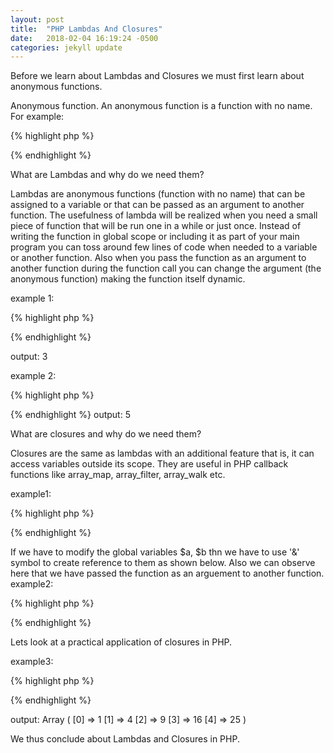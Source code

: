 ```yaml
---
layout: post
title:  "PHP Lambdas And Closures"
date:   2018-02-04 16:19:24 -0500
categories: jekyll update
---
```


Before we learn about Lambdas and Closures we must first learn about anonymous functions. 

Anonymous function.
An anonymous function is a function with no name. 
For example:

{% highlight php %}
<?php

function() { // function with no name is called anonymous function
	return (1 + 2);
}

?>
{% endhighlight %}

What are Lambdas and why do we need them?

Lambdas are anonymous functions (function with no name) that can be assigned to a variable or that can be passed as an argument to another function. The usefulness of lambda will be realized when you need a small piece of function that will be run one in a while or just once. Instead of writing the function in global scope or including it as part of your main program you can toss around few lines of code when needed to a variable or another function. Also when you pass the function as an argument to another function during the function call you can change the argument (the anonymous function) making the function itself dynamic.

example 1:

{% highlight php %}
<?php

  $sum = function() { // assign a function to a variable
    	return (1 + 2);
  };

  echo $sum(); // call the variable as a function

?>
{% endhighlight %}

output: 3

example 2:

{% highlight php %}
<?php

     function sum($val){
     	echo $val();
     }

     sum(function () { return 2 + 3; }); // pass function as an arguement to another function
?>
{% endhighlight %}
output: 5

What are closures and why do we need them?

Closures are the same as lambdas with an additional feature that is, it can access variables outside its scope.
They are useful in PHP callback functions like array_map, array_filter, array_walk etc.

example1:

{% highlight php %}
<?php

  $a = 10;
  $b = 20;

  $sum = function () use ($a,$b) {  // assigning a function to a variable as well as use $a, $b which are out its scope
  	return ($a  = $a + $b); // $a, $b are only copies of $a, $b declared outside the function
  };

  echo $sum(); // The output will be 30

  echo $a; // the output will be 10 as the closure only works on the copies of the variables outside its scope

?>
{% endhighlight %}

If we have to modify the global variables $a, $b thn we have to use '&' symbol to create reference to them as shown below. Also we can observe here that we have passed the function as an arguement to another function.
example2:

{% highlight php %}
<?php

     $a = 10;
     $b = 20;
     function sum($val){
     	echo $val(); // output will be 30
     }

     sum(function () use(&$a,&$b) { return ($a = $a + $b); }); // pass function as an arguement to the function sum()

     echo $a; // $a is now modified and is equal to 30
?>
{% endhighlight %}

Lets look at a practical application of closures in PHP.

example3:

{% highlight php %}
<?php

    // find the square of elements of an array
    function square($val){
    	return $val *$val;
    }
    
    $a = range(1,5);
    $result = array_map("square", $a);
    print_r($result);
?>
{% endhighlight %}

output: Array ( [0] => 1 [1] => 4 [2] => 9 [3] => 16 [4] => 25 )

We thus conclude about Lambdas and Closures in PHP.